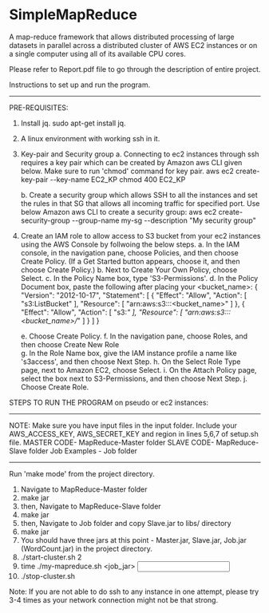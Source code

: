 # SimpleMapReduce
A map-reduce framework that allows distributed processing of large datasets in parallel across a distributed cluster of AWS EC2
instances or on a single computer using all of its available CPU cores.

Please refer to Report.pdf file to go through the description of entire project.

Instructions to set up and run the program.

*********************************************************************
PRE-REQUISITES:

1. Install jq. 
	sudo apt-get install jq.

2. A linux environment with working ssh in it.

3. Key-pair and Security group
	a. Connecting to ec2 instances through ssh requires a key pair which can be created by Amazon aws CLI given below. Make sure to run 'chmod' command for key pair.
		aws ec2 create-key-pair --key-name EC2_KP
		chmod 400 EC2_KP
	
	b. Create a security group which allows SSH to all the instances and set the rules in that SG that allows all incoming traffic for specified port. Use below Amazon aws CLI to create a security group:
		aws ec2 create-security-group --group-name my-sg --description "My security group"
	
6. Create an IAM role to allow access to S3 bucket from your ec2 instances using the AWS Console by follwoing the below steps.
	a. In the IAM console, in the navigation pane, choose Policies, and then choose Create Policy. (If a Get Started button appears, choose it, and then choose Create Policy.)
	b. Next to Create Your Own Policy, choose Select.
	c. In the Policy Name box, type 'S3-Permissions'.
	d. In the Policy Document box, paste the following after placing your <bucket_name>:
	{
	    "Version": "2012-10-17",
	    "Statement": [
		{
		    "Effect": "Allow",
		    "Action": [
		        "s3:ListBucket"
		    ],
		    "Resource": [
		        "arn:aws:s3:::<bucket_name>"
		    ]
		},
		{
		    "Effect": "Allow",
		    "Action": [
		        "s3:*"
		    ],
		    "Resource": [
		        "arn:aws:s3:::<bucket_name>/*"
		    ]
		}
	    ]
	}

	e. Choose Create Policy.
	f. In the navigation pane, choose Roles, and then choose Create New Role	
	g. In the Role Name box, give the IAM instance profile a name like 's3access', and then choose Next Step.
	h. On the Select Role Type page, next to Amazon EC2, choose Select.
	i. On the Attach Policy page, select the box next to S3-Permissions, and then choose Next Step.
	j. Choose Create Role.


STEPS TO RUN THE PROGRAM on pseudo or ec2 instances:
*****************************************************************************************
NOTE: Make sure you have input files in the input folder.
      Include your AWS_ACCESS_KEY, AWS_SECRET_KEY and region in lines 5,6,7 of setup.sh file.
      MASTER CODE- MapReduce-Master folder
      SLAVE CODE- MapReduce-Slave folder
      Job Examples - Job folder
*******************************************************************************************

Run 'make mode' from the project directory. 
1) Navigate to MapReduce-Master folder
2) make jar
3) then, Navigate to MapReduce-Slave folder
4) make jar
5) then, Navigate to Job folder and copy Slave.jar to libs/ directory
6) make jar
7) You should have three jars at this point - Master.jar, Slave.jar, Job.jar (WordCount.jar) in the project directory.
8) ./start-cluster.sh 2 
9) time ./my-mapreduce.sh <job_jar> <input> <output> <mode>
10) ./stop-cluster.sh


Note: If you are not able to do ssh to any instance in one attempt, please try 3-4 times as your network connection might not be that strong.

